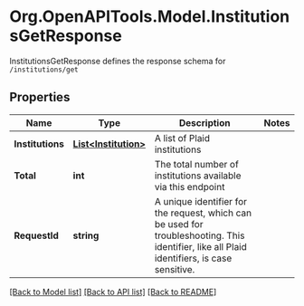 # Org.OpenAPITools.Model.InstitutionsGetResponse
InstitutionsGetResponse defines the response schema for `/institutions/get`

## Properties

Name | Type | Description | Notes
------------ | ------------- | ------------- | -------------
**Institutions** | [**List&lt;Institution&gt;**](Institution.md) | A list of Plaid institutions | 
**Total** | **int** | The total number of institutions available via this endpoint | 
**RequestId** | **string** | A unique identifier for the request, which can be used for troubleshooting. This identifier, like all Plaid identifiers, is case sensitive. | 

[[Back to Model list]](../README.md#documentation-for-models) [[Back to API list]](../README.md#documentation-for-api-endpoints) [[Back to README]](../README.md)


